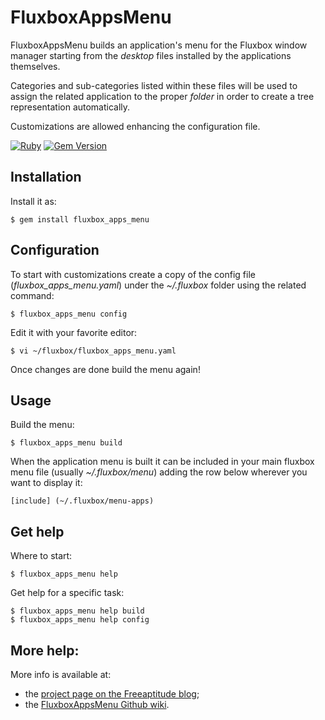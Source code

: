 # FluxboxAppsMenu

FluxboxAppsMenu builds an application's menu for the Fluxbox window manager starting from
the _desktop_ files installed by the applications themselves.

Categories and sub-categories listed within these files will be used to assign the related
application to the proper _folder_ in order to create a tree representation automatically.

Customizations are allowed enhancing the configuration file.

[![Ruby](https://github.com/fabiomux/fluxbox_apps_menu/actions/workflows/main.yml/badge.svg)][wf_main]
[![Gem Version](https://badge.fury.io/rb/fluxbox_apps_menu.svg)][gem_version]

## Installation

Install it as:

    $ gem install fluxbox_apps_menu

## Configuration

To start with customizations create a copy of the config file (*fluxbox_apps_menu.yaml*)
under the _~/.fluxbox_ folder using the related command:

    $ fluxbox_apps_menu config

Edit it with your favorite editor:

    $ vi ~/fluxbox/fluxbox_apps_menu.yaml

Once changes are done build the menu again!

## Usage

Build the menu:

    $ fluxbox_apps_menu build

When the application menu is built it can be included in your main fluxbox menu file 
(usually *~/.fluxbox/menu*) adding the row below wherever you want to display it:

    [include] (~/.fluxbox/menu-apps)

## Get help

Where to start:

    $ fluxbox_apps_menu help

Get help for a specific task:

    $ fluxbox_apps_menu help build
    $ fluxbox_apps_menu help config

## More help:

More info is available at:
- the [project page on the Freeaptitude blog][project_page];
- the [FluxboxAppsMenu Github wiki][fluxbox_apps_menu_wiki].

[project_page]: https://freeaptitude.altervista.org/projects/fluxbox-apps-menu.html "Project page on the Freeaptitude blog"
[fluxbox_apps_menu_wiki]: https://github.com/fabiomux/fluxbox_apps_menu/wiki "FluxboxAppsMenu wiki page on GitHub"
[wf_main]: https://github.com/fabiomux/fluxbox_apps_menu/actions/workflows/main.yml
[gem_version]: https://badge.fury.io/rb/fluxbox_apps_menu
